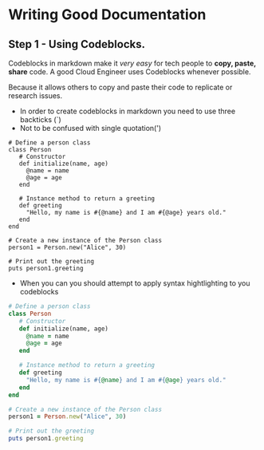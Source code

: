 # Writing Good Documentation

## Step 1 - Using Codeblocks.

Codeblocks in markdown make it *very easy* for tech people to **copy, paste, share** code.
A good Cloud Engineer uses Codeblocks whenever possible.

Because it allows others to copy and paste their code to replicate or research issues.

- In order to create codeblocks in markdown you need to use three backticks (`)
- Not to be confused with single quotation(')


```
# Define a person class
class Person
   # Constructor
   def initialize(name, age)
     @name = name
     @age = age
   end

   # Instance method to return a greeting
   def greeting
     "Hello, my name is #{@name} and I am #{@age} years old."
   end
end

# Create a new instance of the Person class
person1 = Person.new("Alice", 30)

# Print out the greeting
puts person1.greeting
```

- When you can you should attempt to apply syntax hightlighting to you codeblocks
  
```ruby
# Define a person class
class Person
   # Constructor
   def initialize(name, age)
     @name = name
     @age = age
   end

   # Instance method to return a greeting
   def greeting
     "Hello, my name is #{@name} and I am #{@age} years old."
   end
end

# Create a new instance of the Person class
person1 = Person.new("Alice", 30)

# Print out the greeting
puts person1.greeting
```






